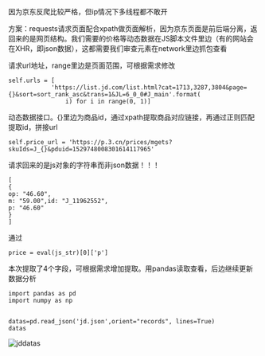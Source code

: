 因为京东反爬比较严格，但ip情况下多线程都不敢开

方案：requests请求页面配合xpath做页面解析，因为京东页面是前后端分离，返回来的是网页结构。我们需要的价格等动态数据在JS脚本文件里边（有的网站会在XHR，即json数据），这都需要我们审查元素在network里边抓包查看

请求url地址，range里边是页面范围，可根据需求修改

```
self.urls = [
            'https://list.jd.com/list.html?cat=1713,3287,3804&page={}&sort=sort_rank_asc&trans=1&JL=6_0_0#J_main'.format(
                i) for i in range(0, 1)]
```
动态数据接口。{}里边为商品id，通过xpath提取商品对应链接，再通过正则匹配提取id，拼接url

```
self.price_url = 'https://p.3.cn/prices/mgets?skuIds=J_{}&pduid=1529748008301614117965'
```
请求回来的是js对象的字符串而非json数据！！！


```
[
{
op: "46.60",
m: "59.00",id: "J_11962552",
p: "46.60"
}
]
```
通过

```
price = eval(js_str)[0]['p']
```

本次提取了4个字段，可根据需求增加提取。用pandas读取查看，后边继续更新数据分析

```
import pandas as pd
import numpy as np


datas=pd.read_json('jd.json',orient="records", lines=True)
datas
```
![jddatas]($res/jddatas.png)

